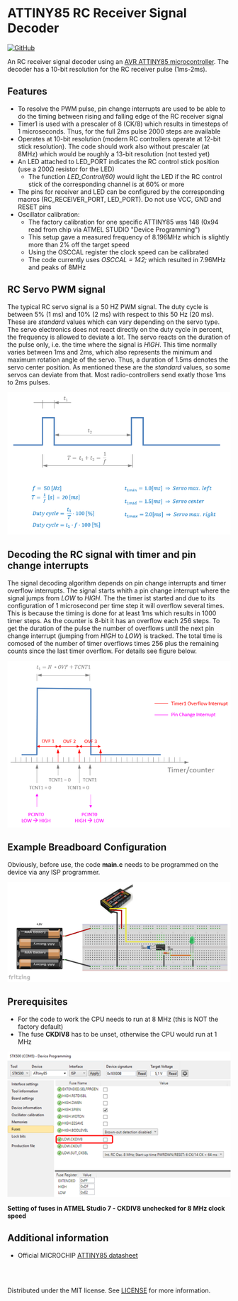 # ATTINY85 RC Receiver Signal Decoder

[![GitHub](https://img.shields.io/github/license/mashape/apistatus.svg)](https://en.wikipedia.org/wiki/MIT_License)

An RC receiver signal decoder using an [AVR ATTINY85 microcontroller](https://www.microchip.com/wwwproducts/en/ATtiny85). The decoder has a 10-bit resolution for the RC receiver pulse (1ms-2ms).

## Features
  - To resolve the PWM pulse, pin change interrupts are used to be able to do the timing between rising and falling edge of the RC receiver signal
  - Timer1 is used with a prescaler of 8 (CK/8) which results in timesteps of 1 microseconds. Thus, for the full 2ms pulse 2000 steps are available
  - Operates at 10-bit resolution (modern RC controllers operate at 12-bit stick resolution). The code should work also without prescaler (at 8MHz) which would be roughly a 13-bit resolution (not tested yet)
  - An LED attached to LED_PORT indicates the RC control stick position (use a 200&Omega; resistor for the LED)
    - The function *LED_Control(60)* would light the LED if the RC control stick of the corresponding channel is at 60% or more
  - The pins for receiver and LED can be configured by the corresponding macros (RC_RECEIVER_PORT, LED_PORT). Do not use VCC, GND and RESET pins
  - Oscillator calibration:
    - The factory calibration for one specific ATTINY85 was 148 (0x94 read from chip via ATMEL STUDIO "Device Programming")
    - This setup gave a measured frequency of 8.196MHz which is slightly more than 2% off the target speed
    - Using the OSCCAL register the clock speed can be calibrated
    - The code currently uses *OSCCAL = 142;* which resulted in 7.96MHz and peaks of 8MHz

## RC Servo PWM signal

The typical RC servo signal is a 50 HZ PWM signal. The duty cycle is between 5% (1 ms) and 10% (2 ms) with respect to this 50 Hz (20 ms). These are *standard* values which can vary depending on the servo type. The servo electronics does not react directly on the duty cycle in percent, the frequency is allowed to deviate a lot. The servo reacts on the duration of the pulse only, i.e. the time where the signal is *HIGH*. This time normally varies between 1ms and 2ms, which also represents the minimum and maximum rotation angle of the servo. Thus, a duration of 1.5ms denotes the servo center position. As mentioned these are the *standard* values, so some servos can deviate from that. Most radio-controllers send exatly those 1ms to 2ms pulses.

![](images/Servo_PWM_1.png)


## Decoding the RC signal with timer and pin change interrupts

The signal decoding algorithm depends on pin change interrupts and timer overflow interrupts. The signal starts whith a pin change interrupt where the signal jumps from *LOW* to *HIGH*. The the timer ist started and due to its configuration of 1 microsecond per time step it will overflow several times. This is because the timing is done for at least 1ms which results in 1000 timer steps. As the counter is 8-bit it has an overflow each 256 steps. To get the duration of the pulse the number of overflows until the next pin change interrupt (jumping from *HIGH* to *LOW*) is tracked. The total time is comosed of the number of timer overflows times 256 plus the remaining counts since the last timer overflow. For details see figure below.

![](images/Servo_PWM_4.png)


## Example Breadboard Configuration

Obviously, before use, the code **main.c** needs to be programmed on the device via any ISP programmer.

![](images/Fritzing_Layout.png)

## Prerequisites
 - For the code to work the CPU needs to run at 8 MHz (this is NOT the factory default)
 - The fuse **CKDIV8** has to be unset, otherwise the CPU would run at 1 MHz

<!--- HTML code used in order to be able to resize image -->
<img src="images/Fuse_Settings.png" alt="drawing" width="600"/>

**Setting of fuses in ATMEL Studio 7 - CKDIV8 unchecked for 8 MHz clock speed**

## Additional information
 - Official MICROCHIP [ATTINY85 datasheet](http://ww1.microchip.com/downloads/en/DeviceDoc/Atmel-2586-AVR-8-bit-Microcontroller-ATtiny25-ATtiny45-ATtiny85_Datasheet.pdf)

<br></br>

Distributed under the MIT license. See [LICENSE](https://github.com/chiefenne/ATTINY85-Servo-Control/blob/master/LICENSE) for more information.


